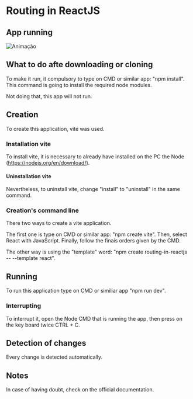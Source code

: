 # Routing in ReactJS

## App running

![Animação](https://user-images.githubusercontent.com/62726118/201504669-540d2fa9-7910-4b66-af71-645c20284691.gif)

## What to do afte downloading or cloning

To make it run, it compulsory to type on CMD or similar app: "npm install". This command is going to install the required node modules.

Not doing that, this app will not run.

## Creation

To create this application, vite was used.

### Installation vite

To install vite, it is necessary to already have installed on the PC the Node (https://nodejs.org/en/download/).

#### Uninstallation vite

Nevertheless, to uninstall vite, change "install" to "uninstall" in the same command.

### Creation's command line

There two ways to create a vite application.

The first one is type on CMD or similar app: "npm create vite". Then, select React with JavaScript. Finally, follow the finais orders given by the CMD.

The other way is using the "template" word: "npm create routing-in-reactjs -- --template react".

## Running

To run this application type on CMD or similiar app "npm run dev".

### Interrupting

To interrupt it, open the Node CMD that is running the app, then press on the key board twice CTRL + C.

## Detection of changes

Every change is detected automatically.

## Notes

In case of having doubt, check on the official documentation.
